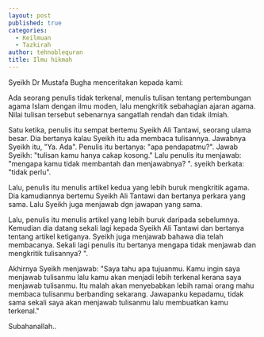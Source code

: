 ```yaml
---
layout: post
published: true
categories:
  - Keilmuan
  - Tazkirah
author: tehnoblequran
title: Ilmu hikmah
---
```

Syeikh Dr Mustafa Bugha menceritakan kepada kami:

Ada seorang penulis tidak terkenal, menulis tulisan tentang pertembungan agama Islam dengan ilmu moden, lalu mengkritik sebahagian ajaran agama. Nilai tulisan tersebut sebenarnya sangatlah rendah dan tidak ilmiah.

Satu ketika, penulis itu sempat bertemu Syeikh Ali Tantawi, seorang ulama besar. Dia bertanya kalau Syeikh itu ada membaca tulisannya. Jawabnya Syeikh itu, "Ya. Ada". Penulis itu bertanya: "apa pendapatmu?". Jawab Syeikh: "tulisan kamu hanya cakap kosong." Lalu penulis itu menjawab: "mengapa kamu tidak membantah dan menjawabnya? ". syeikh berkata: "tidak perlu".

Lalu, penulis itu menulis artikel kedua yang lebih buruk mengkritik agama. Dia kamudiannya bertemu Syeikh Ali Tantawi dan bertanya perkara yang sama. Lalu Syeikh juga menjawab dgn jawapan yang sama.

Lalu, penulis itu menulis artikel yang lebih buruk daripada sebelumnya. Kemudian dia datang sekali lagi kepada Syeikh Ali Tantawi dan bertanya tentang artikel ketiganya. Syeikh juga menjawab bahawa dia telah membacanya. Sekali lagi penulis itu bertanya mengapa tidak menjawab dan mengkritik tulisannya? ".

Akhirnya Syeikh menjawab: "Saya tahu apa tujuanmu. Kamu ingin saya menjawab tulisanmu lalu kamu akan menjadi lebih terkenal kerana saya menjawab tulisanmu. Itu malah akan menyebabkan lebih ramai orang mahu membaca tulisanmu berbanding sekarang. Jawapanku kepadamu, tidak sama sekali saya akan menjawab tulisanmu lalu membuatkan kamu terkenal."

Subahanallah..
